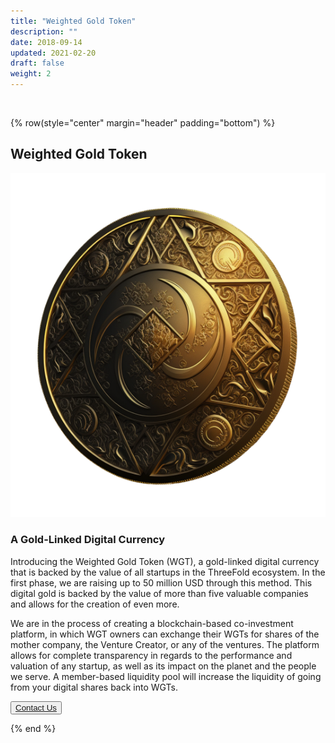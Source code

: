 ```yaml
---
title: "Weighted Gold Token"
description: ""
date: 2018-09-14
updated: 2021-02-20
draft: false
weight: 2
---
```


<div class="container mx-auto">



<!-- section 1 (co-found) -->

<br>

{% row(style="center" margin="header" padding="bottom") %}

## Weighted Gold Token


![Image](img/2b.png#medium#mx-auto)


### A Gold-Linked Digital Currency

Introducing the Weighted Gold Token (WGT), a gold-linked digital currency that is backed by the value of all startups in the ThreeFold ecosystem. In the first phase, we are raising up to 50 million USD through this method. This digital gold is backed by the value of more than five valuable companies and allows for the creation of even more.

We are in the process of creating a blockchain-based co-investment platform, in which WGT owners can exchange their WGTs for shares of the mother company, the Venture Creator, or any of the ventures. The platform allows for complete transparency in regards to the performance and valuation of any startup, as well as its impact on the planet and the people we serve. A member-based liquidity pool will increase the liquidity of going from your digital shares back into WGTs.


<button>[Contact Us](/about/)</button>

{% end %}

</div>


